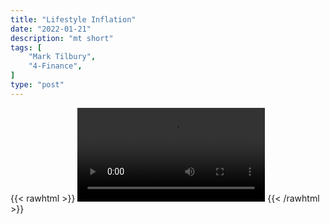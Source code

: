```yaml
---
title: "Lifestyle Inflation"
date: "2022-01-21"
description: "mt short"
tags: [
    "Mark Tilbury",
    "4-Finance",
]
type: "post"
---
```

{{< rawhtml >}}
    <video width="auto" height="auto" controls>
        <source src="https://clips.dev00ps.com/Mark%20Tilbury/lifestyle_inflation.mp4" type="video/mp4"> 
    </video>
{{< /rawhtml >}}